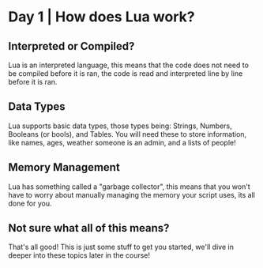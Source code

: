 # Day 1 | How does Lua work?

## Interpreted or Compiled?

Lua is an interpreted language, this means that the code does not need to be compiled before it is ran, the code is read and interpreted line by line before it is ran.

## Data Types

Lua supports basic data types, those types being: Strings, Numbers, Booleans (or bools), and Tables. You will need these to store information, like names, ages, weather someone is an admin, and a lists of people!

## Memory Management

Lua has something called a "garbage collector", this means that you won't have to worry about manually managing the memory your script uses, its all done for you.

## Not sure what all of this means?

That's all good! This is just some stuff to get you started, we'll dive in deeper into these topics later in the course!
